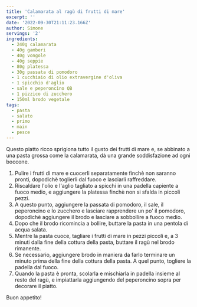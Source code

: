 ```yaml
---
title: 'Calamarata al ragù di frutti di mare'
excerpt: ''
date: '2022-09-30T21:11:23.166Z'
author: Simone
servings: '2'
ingredients:
  - 240g calamarata
  - 40g gamberi
  - 40g vongole
  - 40g seppie
  - 80g platessa
  - 30g passata di pomodoro
  - 1 cucchiaio di olio extravergine d'oliva
  - 1 spicchio d'aglio
  - sale e peperoncino QB
  - 1 pizzico di zucchero
  - 150ml brodo vegetale
tags:
  - pasta
  - salato
  - primo
  - main
  - pesce
---
```


Questo piatto ricco sprigiona tutto il gusto dei frutti di mare e, se abbinato a una pasta grossa come la calamarata, dà una grande soddisfazione ad ogni boccone.

1. Pulire i frutti di mare e cuocerli separatamente finchè non saranno pronti, dopodichè toglierli dal fuoco e lasciarli raffreddare.
1. Riscaldare l'olio e l'aglio tagliato a spicchi in una padella capiente a fuoco medio, e aggiungere la platessa finchè non si sfalda in piccoli pezzi.
1. A questo punto, aggiungere la passata di pomodoro, il sale, il peperoncino e lo zucchero e lasciare rapprendere un po' il pomodoro, dopodichè aggiungere il brodo e lasciare a sobbollire a fuoco medio.
1. Dopo che il brodo ricomincia a bollire, buttare la pasta in una pentola di acqua salata.
1. Mentre la pasta cuoce, tagliare i frutti di mare in pezzi piccoli e, a 3 minuti dalla fine della cottura della pasta, buttare il ragù nel brodo rimanente.
1. Se necessario, aggiungere brodo in maniera da farlo terminare un minuto prima della fine della cottura della pasta. A quel punto, togliere la padella dal fuoco.
1. Quando la pasta è pronta, scolarla e mischiarla in padella insieme al resto del ragù, e impiattarla aggiungendo del peperoncino sopra per decorare il piatto.

Buon appetito!
